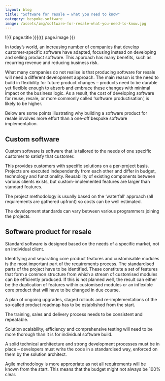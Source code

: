```yaml
---
layout: blog
title: "Software for resale – what you need to know"
category: bespoke-software 
image: /assets/img/software-for-resale-what-you-need-to-know.jpg
---
```


![{{ page.title }}]({{ page.image }})


In today’s world, an increasing number of companies that develop customer-specific software have adapted, focusing instead on developing and selling product software. This approach has many benefits, such as recurring revenue and reducing business risk. 

What many companies do not realise is that producing software for resale will need a different development approach. The main reason is the need to build in flexibility for future product changes – products need to be durable yet flexible enough to absorb and embrace these changes with minimal impact on the business logic. As a result, the cost of developing software for reuse, resale, or more commonly called ‘software productisation’, is likely to be higher.

Below are some points illustrating why building a software product for resale involves more effort than a one-off bespoke software implementation.

## Custom software
Custom software is software that is tailored to the needs of one specific customer to satisfy that customer.

This provides customers with specific solutions on a per-project basis. Projects are executed independently from each other and differ in budget, technology and functionality. Reusability of existing components between various clients exists, but custom-implemented features are larger than standard features.

The project methodology is usually based on the ‘waterfall’ approach (all requirements are gathered upfront) so costs can be well estimated.

The development standards can vary between various programmers joining the projects.

## Software product for resale
Standard software is designed based on the needs of a specific market, not an individual client.

Identifying and separating core product features and customisable modules is the most important part of the requirements process. The standardised parts of the project have to be identified. These constitute a set of features that form a common structure from which a stream of customised modules can be efficiently produced. If this is not planned well, the result can either be the duplication of features within customised modules or an inflexible core product that will have to be changed in due course.

A plan of ongoing upgrades, staged rollouts and re-implementations of the so-called product roadmap has to be established from the start.

The training, sales and delivery process needs to be consistent and repeatable.

Solution scalability, efficiency and comprehensive testing will need to be more thorough than it is for individual software build.

A solid technical architecture and strong development processes must be in place – developers must write the code in a standardised way, enforced on them by the solution architect.

Agile methodology is more appropriate as not all requirements will be known from the start. This means that the budget might not always be 100% clear.
